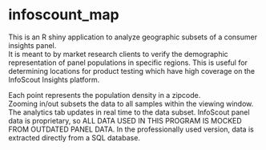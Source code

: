 # infoscount_map
This is an R shiny application to analyze geographic subsets of a consumer insights panel.  
It is meant to by market research clients to verify the demographic representation of panel populations in specific regions.
This is useful for determining locations for product testing which have high coverage on the InfoScout Insights platform.

Each point represents the population density in a zipcode.  
Zooming in/out subsets the data to all samples within the viewing window.  The analytics tab updates in real time to the data subset.
InfoScout panel data is proprietary, so ALL DATA USED IN THIS PROGRAM IS MOCKED FROM OUTDATED PANEL DATA. 
In the professionally used version, data is extracted directly from a SQL database.
